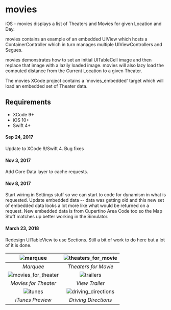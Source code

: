 # movies
iOS - movies displays a list of Theaters and Movies for given Location and Day.

movies contains an example of an embedded UIView which hosts a ContainerController which in turn manages multiple UIViewControllers and Segues.

movies demonstrates how to set an initial UITableCell image and then replace that image with a lazily loaded image. movies will also lazy load the computed distance from the Current Location to a given Theater.

The movies XCode project contains a 'movies_embedded' target which will load an embedded set of Theater data.

## Requirements

- XCode 9+
- iOS 10+
- Swift 4+


#### Sep 24, 2017
Update to XCode 9/Swift 4. Bug fixes

#### Nov 3, 2017
Add Core Data layer to cache requests.

#### Nov 8, 2017
Start wiring in Settings stuff so we can start to code for dynamism in what is requested. Update embedded data -- data was getting old and this new set of embedded data looks a lot more like what would be returned on a request. New embedded data is from Cupertino Area Code too so the Map Stuff matches up better working in the Simulator.

#### March 23, 2018
Redesign UITableView to use Sections. Still a bit of work to do here but a lot of it is done.

![marquee](https://user-images.githubusercontent.com/4106530/37880006-a4c080a6-3036-11e8-8692-86eba4b35286.png "Marquee") | ![theaters_for_movie](https://user-images.githubusercontent.com/4106530/37880008-b1ddb042-3036-11e8-9c9a-0dc0f987d60e.png "Theaters for Movie") |
:-------------------------:|:-------------------------:
*Marquee* | *Theaters for Movie* |
![movies_for_theater](https://user-images.githubusercontent.com/4106530/37880014-c06d644a-3036-11e8-8490-efdafa8c71af.png "Movies for Theater") | ![trailers](https://user-images.githubusercontent.com/4106530/37880023-d229479e-3036-11e8-80cc-8b8fe4b611c3.png "View Trailers") |
*Movies for Theater* | *View Trailer* |
![itunes](https://user-images.githubusercontent.com/4106530/37880030-e414e12a-3036-11e8-8926-f8421313b207.png "iTunes Preview") | ![driving_directions](https://user-images.githubusercontent.com/4106530/37880037-f2337866-3036-11e8-9945-16327237f8a9.png "Driving Directions") |
*iTunes Preview* | *Driving Directions*
